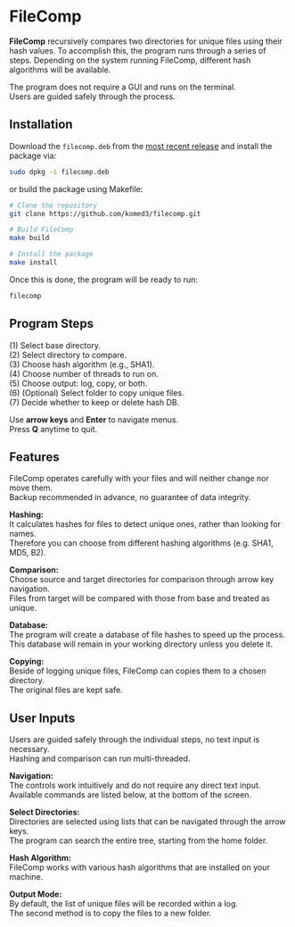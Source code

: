 # FileComp

**FileComp** recursively compares two directories for unique files using their hash values. To accomplish this, the program runs through a series of steps. Depending on the system running FileComp, different hash algorithms will be available.

The program does not require a GUI and runs on the terminal.  
Users are guided safely through the process.

## Installation

Download the `filecomp.deb` from the [most recent release](https://github.com/komed3/filecomp/releases) and install the package via:

```sh
sudo dpkg -i filecomp.deb
```

or build the package using Makefile:

```sh
# Clone the repository
git clone https://github.com/komed3/filecomp.git

# Build FileComp
make build

# Install the package
make install
```

Once this is done, the program will be ready to run:

```sh
filecomp
```

## Program Steps

(1) Select base directory.  
(2) Select directory to compare.  
(3) Choose hash algorithm (e.g., SHA1).  
(4) Choose number of threads to run on.  
(5) Choose output: log, copy, or both.  
(6) (Optional) Select folder to copy unique files.  
(7) Decide whether to keep or delete hash DB.

Use **arrow keys** and **Enter** to navigate menus.  
Press **Q** anytime to quit.

## Features

FileComp operates carefully with your files and will neither change nor move them.  
Backup recommended in advance, no guarantee of data integrity.

**Hashing:**  
It calculates hashes for files to detect unique ones, rather than looking for names.  
Therefore you can choose from different hashing algorithms (e.g. SHA1, MD5, B2).

**Comparison:**  
Choose source and target directories for comparison through arrow key navigation.  
Files from target will be compared with those from base and treated as unique.

**Database:**  
The program will create a database of file hashes to speed up the process.  
This database will remain in your working directory unless you delete it.

**Copying:**  
Beside of logging unique files, FileComp can copies them to a chosen directory.  
The original files are kept safe.

## User Inputs

Users are guided safely through the individual steps, no text input is necessary.  
Hashing and comparison can run multi-threaded.
  
**Navigation:**  
The controls work intuitively and do not require any direct text input.  
Available commands are listed below, at the bottom of the screen.
  
**Select Directories:**  
Directories are selected using lists that can be navigated through the arrow keys.  
The program can search the entire tree, starting from the home folder.
  
**Hash Algorithm:**  
FileComp works with various hash algorithms that are installed on your machine.
  
**Output Mode:**  
By default, the list of unique files will be recorded within a log.  
The second method is to copy the files to a new folder.

